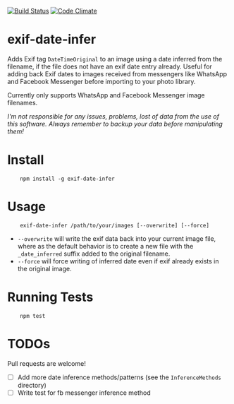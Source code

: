 [![Build Status](https://travis-ci.org/ronalddddd/exif-date-infer.svg)](https://travis-ci.org/ronalddddd/exif-date-infer)
[![Code Climate](https://codeclimate.com/github/ronalddddd/exif-date-infer/badges/gpa.svg)](https://codeclimate.com/github/ronalddddd/exif-date-infer)

# exif-date-infer

Adds Exif tag `DateTimeOriginal` to an image using a date inferred from the filename, if the file does not have an exif date entry already.
Useful for adding back Exif dates to images received from messengers like WhatsApp and Facebook Messenger before importing to your photo library.
 
Currently only supports WhatsApp and Facebook Messenger image filenames.

*I'm not responsible for any issues, problems, lost of data from the use of this software. Always remember to backup your data before manipulating them!*

# Install

        npm install -g exif-date-infer

# Usage

        exif-date-infer /path/to/your/images [--overwrite] [--force]


- `--overwrite` will write the exif data back into your current image file, where as the default behavior is to create a new file with the `_date_inferred` suffix added to the original filename.
- `--force` will force writing of inferred date even if exif already exists in the original image.


# Running Tests

        npm test
        
# TODOs

Pull requests are welcome!
 
- [ ] Add more date inference methods/patterns (see the `InferenceMethods` directory)
- [ ] Write test for fb messenger inference method
